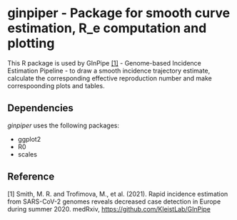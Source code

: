 # ginpiper - Package for smooth curve estimation, R_e computation and plotting

This R package is used by GInPipe [[1]](#1) - Genome-based Incidence Estimation Pipeline - to draw a smooth incidence trajectory estimate, calculate the corresponding effective reproduction number and make correspoonding plots and tables.

## Dependencies

*ginpiper* uses the following packages:

  - ggplot2
  - R0
  - scales
 
## Reference
<a id="1">[1]</a> 
Smith, M. R. and Trofimova, M., et al. (2021). Rapid incidence estimation from SARS-CoV-2 genomes reveals decreased case detection in Europe during summer 2020. medRxiv, https://github.com/KleistLab/GInPipe
